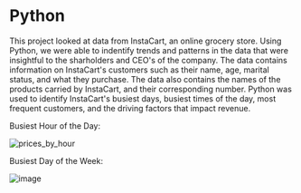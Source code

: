 # Python

This project looked at data from InstaCart, an online grocery store. Using Python, we were able to indentify trends and patterns in the data that were insightful to the sharholders and CEO's of the company. The data contains information on InstaCart's customers such as their name, age, marital status, and what they purchase. The data also contains the names of the products carried by InstaCart, and their corresponding number. Python was used to identify InstaCart's busiest days, busiest times of the day, most frequent customers, and the driving factors that impact revenue. 

Busiest Hour of the Day:

![prices_by_hour](https://user-images.githubusercontent.com/93872864/141035725-9bd36356-5eb0-45da-8e21-a4d1ba50ef6b.jpeg)

Busiest Day of the Week:

![image](https://user-images.githubusercontent.com/93872864/141036129-fb5b248c-3096-471e-a950-fe9a7190e4b9.png)
